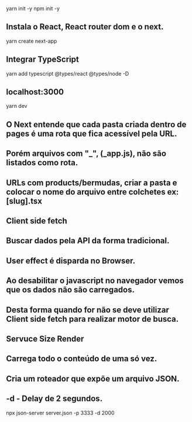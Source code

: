 yarn init -y
npm init -y

## Instala o React, React router dom e o next.
yarn create next-app <nome do projeto>

## Integrar TypeScript
yarn add typescript @types/react @types/node -D

## localhost:3000
yarn dev

## O Next entende que cada pasta criada dentro de pages é uma rota que fica acessível pela URL.
## Porém arquivos com "_", (_app.js), não são listados como rota.

## URLs com products/bermudas, criar a pasta e colocar o nome do arquivo entre colchetes ex: [slug].tsx

## Client side fetch
## Buscar dados pela API da forma tradicional. 
## User effect é disparda no Browser.
## Ao desabilitar o javascript no navegador vemos que os dados não são carregados.
## Desta forma quando for não se deve utilizar Client side fetch para realizar motor de busca.

## Servuce Size Render
## Carrega todo o conteúdo de uma só vez.

## Cria um roteador que expõe um arquivo JSON.
## -d - Delay de 2 segundos.
npx json-server server.json -p 3333 -d 2000 